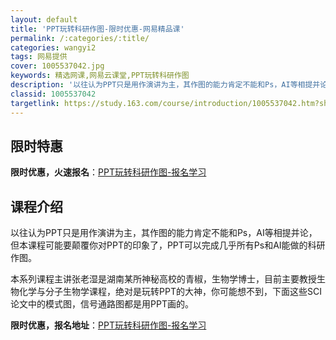 ```yaml
---
layout: default
title: 'PPT玩转科研作图-限时优惠-网易精品课'
permalink: /:categories/:title/
categories: wangyi2
tags: 网易提供
cover: 1005537042.jpg
keywords: 精选网课,网易云课堂,PPT玩转科研作图
description: '以往认为PPT只是用作演讲为主，其作图的能力肯定不能和Ps，AI等相提并论，但本课程可能要颠覆你对PPT的印象了，PPT'
classid: 1005537042
targetlink: https://study.163.com/course/introduction/1005537042.htm?share=1&shareId=1025206652&utm_campaign=share&utm_medium=iphoneShare&utm_source=&utm_u=1025206652
---
```


## 限时特惠

**限时优惠，火速报名**：[PPT玩转科研作图-报名学习](https://study.163.com/course/introduction/1005537042.htm?share=1&shareId=1025206652&utm_campaign=share&utm_medium=iphoneShare&utm_source=&utm_u=1025206652)

## 课程介绍

以往认为PPT只是用作演讲为主，其作图的能力肯定不能和Ps，AI等相提并论，但本课程可能要颠覆你对PPT的印象了，PPT可以完成几乎所有Ps和AI能做的科研作图。



本系列课程主讲张老湿是湖南某所神秘高校的青椒，生物学博士，目前主要教授生物化学与分子生物学课程，绝对是玩转PPT的大神，你可能想不到，下面这些SCI论文中的模式图，信号通路图都是用PPT画的。

**限时优惠，报名地址**：[PPT玩转科研作图-报名学习](https://study.163.com/course/introduction/1005537042.htm?share=1&shareId=1025206652&utm_campaign=share&utm_medium=iphoneShare&utm_source=&utm_u=1025206652)

